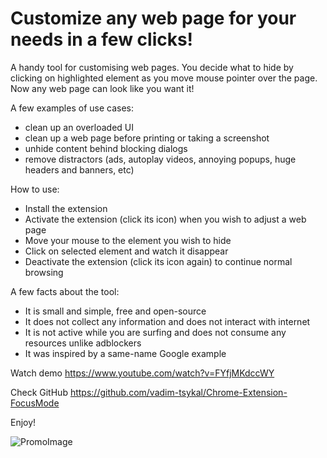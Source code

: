 # Customize any web page for your needs in a few clicks!

A handy tool for customising web pages. You decide what to hide by clicking on highlighted element as you move mouse pointer over the page. Now any web page can look like you want it!

A few examples of use cases:
- clean up an overloaded UI
- clean up a web page before printing or taking a screenshot
- unhide content behind blocking dialogs
- remove distractors (ads, autoplay videos, annoying popups, huge headers and banners, etc)

How to use:
- Install the extension
- Activate the extension (click its icon) when you wish to adjust a web page
- Move your mouse to the element you wish to hide
- Click on selected element and watch it disappear
- Deactivate the extension (click its icon again) to continue normal browsing

A few facts about the tool:
- It is small and simple, free and open-source
- It does not collect any information and does not interact with internet
- It is not active while you are surfing and does not consume any resources unlike adblockers
- It was inspired by a same-name Google example

Watch demo
https://www.youtube.com/watch?v=FYfjMKdccWY

Check GitHub
https://github.com/vadim-tsykal/Chrome-Extension-FocusMode

Enjoy!


![PromoImage](https://user-images.githubusercontent.com/91073766/212837496-5af475d9-6078-40cd-8b33-f77cdb92d24a.png)
